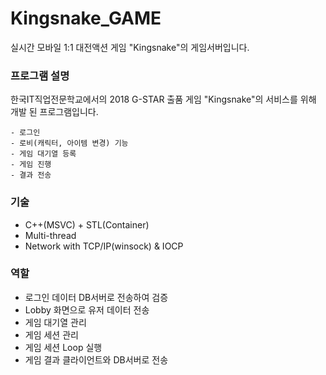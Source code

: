# Kingsnake_GAME

실시간 모바일 1:1 대전액션 게임 "Kingsnake"의 게임서버입니다.

### 프로그램 설명
한국IT직업전문학교에서의 2018 G-STAR 출품 게임 "Kingsnake"의 서비스를 위해 개발 된 프로그램입니다.

    - 로그인
    - 로비(캐릭터, 아이템 변경) 기능
    - 게임 대기열 등록
    - 게임 진행
    - 결과 전송

### 기술
- C++(MSVC) + STL(Container)
- Multi-thread
- Network with TCP/IP(winsock) & IOCP

### 역할
- 로그인 데이터 DB서버로 전송하여 검증
- Lobby 화면으로 유저 데이터 전송
- 게임 대기열 관리
- 게임 세션 관리
- 게임 세션 Loop 실행
- 게임 결과 클라이언트와 DB서버로 전송
